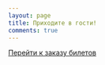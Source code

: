 ```yaml
---
layout: page
title: Приходите в гости!
comments: true
---
```


<a href="https://kompaniya-tenzor-events.timepad.ru/event/814956/" data-twf-placeholder="yes">Перейти к заказу билетов</a>

<script type="text/javascript" async="async" defer="defer" charset="UTF-8" src="https://timepad.ru/js/tpwf/loader/min/loader.js" data-timepad-customized="40370" data-twf2s-event--id="801513" data-timepad-widget-v2="event_register"></script>